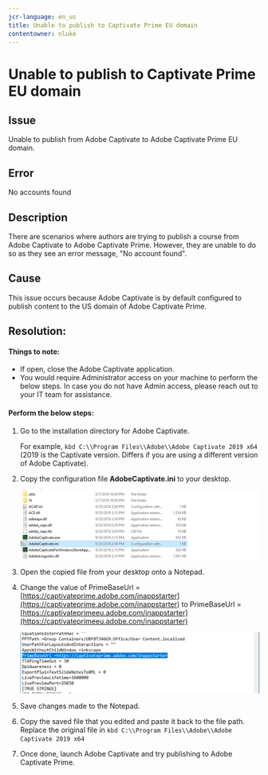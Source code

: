 ```yaml
---
jcr-language: en_us
title: Unable to publish to Captivate Prime EU domain
contentowner: nluke
---
```



# Unable to publish to Captivate Prime EU domain

## Issue

Unable to publish from Adobe Captivate to Adobe Captivate Prime EU domain.

## Error

No accounts found

## Description

There are scenarios where authors are trying to publish a course from Adobe Captivate to Adobe Captivate Prime. However, they are unable to do so as they see an error message, "No account found".

## Cause

This issue occurs because Adobe Captivate is by default configured to publish content to the US domain of Adobe Captivate Prime.

## Resolution:

#### Things to note:

* If open, close the Adobe Captivate application.
* You would require Administrator access on your machine to perform the below steps. In case you do not have Admin access, please reach out to your IT team for assistance.

#### Perform the below steps:

1. Go to the installation directory for Adobe Captivate. 

   For example,  `kbd C:\\Program Files\\Adobe\\Adobe Captivate 2019 x64` (2019 is the Captivate version. Differs if you are using a different version of Adobe Captivate).

1. Copy the configuration file **AdobeCaptivate.ini** to your desktop.

   ![](assets/cp-captivate.ini.png)

1. Open the copied file from your desktop onto a Notepad.
1. Change the value of PrimeBaseUrl = [https://captivateprime.adobe.com/inappstarter](https://captivateprime.adobe.com/inappstarter) to PrimeBaseUrl = [https://captivateprimeeu.adobe.com/inappstarter](https://captivateprimeeu.adobe.com/inappstarter)

   ![](assets/cp-primebaseurl.png)

1. Save changes made to the Notepad.
1. Copy the saved file that you edited and paste it back to the file path. Replace the original file in  `kbd C:\\Program Files\\Adobe\\Adobe Captivate 2019 x64`
1. Once done, launch Adobe Captivate and try publishing to Adobe Captivate Prime.


